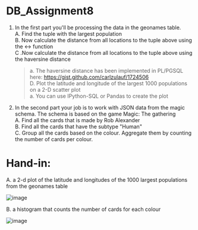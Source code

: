 # DB_Assignment8

1. In the first part you'll be processing the data in the geonames table.<br>
    A. Find the tuple with the largest population<br>
    B. Now calculate the distance from all locations to the tuple above using the <-> function<br>
    C .Now calculate the distance from all locations to the tuple above using the haversine distance<br>
    > a. The haversine distance has been implemented in PL/PGSQL here: https://gist.github.com/carlzulauf/1724506<br>
    D. Plot the latitude and longitude of the largest 1000 populations on a 2-D scatter plot<br>
    > a. You can use IPython-SQL or Pandas to create the plot
2. In the second part your job is to work with JSON data from the magic schema. The schema is based on the game Magic: The gathering <br>
    A. Find all the cards that is made by Rob Alexander <br>
    B. Find all the cards that have the subtype "Human"  <br>
    C. Group all the cards based on the colour. Aggregate them by counting the number of cards per colour. <br>

# Hand-in: 

A. a 2-d plot of the latitude and longitudes of the 1000 largest populations from the geonames table 

![image](https://user-images.githubusercontent.com/16150075/38525445-a0cc32ec-3c52-11e8-9c5f-e5df0d7d4950.png)

B. a histogram that counts the number of cards for each colour

![image](https://user-images.githubusercontent.com/16150075/38525459-b26c08ce-3c52-11e8-89c1-9b5cf0f19afa.png)
